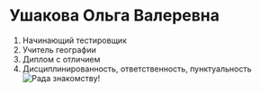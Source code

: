 # Ушакова Ольга Валеревна
1. Начинающий тестировщик
2. Учитель географии
3. Диплом с отличием
4. Дисциплинированность, ответственность, пунктуальность
![Рада знакомству!](https://amiel.club/uploads/posts/2022-03/1647671038_1-amiel-club-p-kartinki-kotikov-risunki-1.jpg)